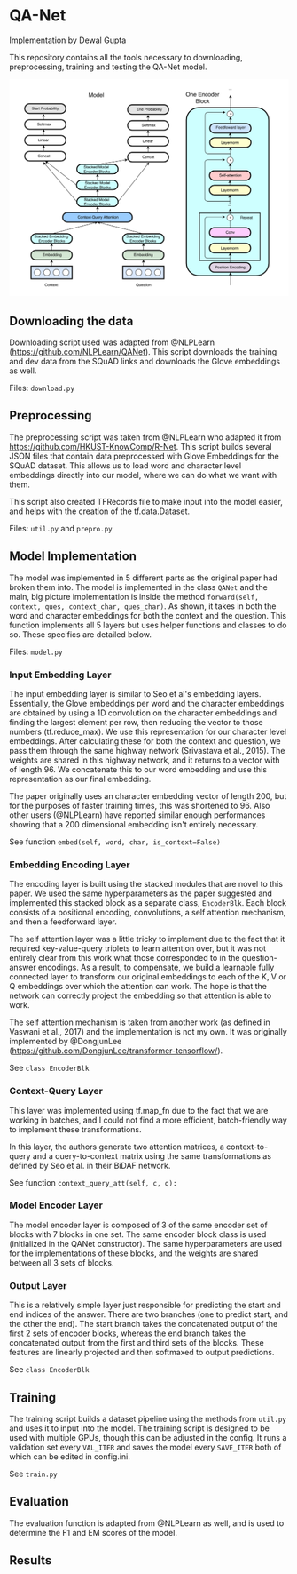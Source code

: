 # QA-Net
Implementation by Dewal Gupta

This repository contains all the tools necessary to downloading, preprocessing, 
training and testing the QA-Net model. 

<img src="/model.png"></img>

## Downloading the data

Downloading script used was adapted from @NLPLearn (https://github.com/NLPLearn/QANet). This script
downloads the training and dev data from the SQuAD links and downloads the Glove embeddings as well. 

Files: ```download.py```

## Preprocessing

The preprocessing script was taken from @NLPLearn who adapted
 it from https://github.com/HKUST-KnowComp/R-Net. This script builds several JSON files
 that contain data preprocessed with Glove Embeddings for the SQuAD dataset. This allows
 us to load word and character level embeddings directly into our model, where we can do
 what we want with them. 
 
This script also created TFRecords file to make input into the model easier, and helps with the
 creation of the tf.data.Dataset. 
 
Files: ```util.py``` and ```prepro.py```

## Model Implementation

The model was implemented in 5 different parts as the original paper had broken them into. The model
is implemented in the class ```QANet``` and the main, big picture implementation is inside the 
method ```forward(self, context, ques, context_char, ques_char)```. As shown, it takes in both the 
word and character embeddings for both the context and the question. This function implements all 5
layers but uses helper functions and classes to do so. These specifics are detailed below.

Files: ```model.py```

### Input Embedding Layer
The input embedding layer is similar to Seo et al's embedding layers. Essentially, 
the Glove embeddings per word and the character embeddings are obtained by using 
a 1D convolution on the character embeddings and finding the largest element per row, then 
reducing the vector to those numbers (tf.reduce_max). We use this representation for our character
level embeddings. After calculating these for both the context and question, we pass them through
the same highway network (Srivastava et al., 2015). The weights are shared in this highway network, 
and it returns to a vector with of length 96. We concatenate this to our word embedding and use this
representation as our final embedding. 

The paper originally uses an character embedding vector of length 200, but for the purposes of faster
training times, this was shortened to 96. Also other users (@NLPLearn) have reported similar enough 
performances showing that a 200 dimensional embedding isn't entirely necessary. 

See function ```embed(self, word, char, is_context=False)```

### Embedding Encoding Layer
The encoding layer is built using the stacked modules that are novel to this paper. We used
the same hyperparameters as the paper suggested and implemented this stacked block as a separate
class, ```EncoderBlk```. Each block consists of a positional encoding, convolutions, a self attention
mechanism, and then a feedforward layer. 

The self attention layer was a little tricky to implement due to the fact that it required key-value-query triplets
to learn attention over, but it was not entirely clear from this work what those corresponded to in 
the question-answer encodings. As a result, to compensate, we build a learnable fully connected layer to 
transform our original embeddings to each of the K, V or Q embeddings over which the attention can work. The hope
is that the network can correctly project the embedding so that attention is able to work. 

The self attention mechanism is taken from another work (as defined in Vaswani et al., 2017) and 
the implementation is not my own. It was originally implemented by @DongjunLee (https://github.com/DongjunLee/transformer-tensorflow/).

See ```class EncoderBlk```

### Context-Query Layer
This layer was implemented using tf.map_fn due to the fact that we are working in batches, and I could not find a
more efficient, batch-friendly way to implement these transformations. 

In this layer, the authors generate two attention matrices, a context-to-query and a query-to-context matrix
using the same transformations as defined by Seo et al. in their BiDAF network.  

See function ```context_query_att(self, c, q):```

### Model Encoder Layer
The model encoder layer is composed of 3 of the same encoder set of blocks with 7 blocks in one set. The same
encoder block class is used (initialized in the QANet constructor). The same hyperparameters are used for the
implementations of these blocks, and the weights are shared between all 3 sets of blocks. 

### Output Layer
This is a relatively simple layer just responsible for predicting the start and end indices of the answer. 
There are two branches (one to predict start, and the other the end). The start branch takes the concatenated
output of the first 2 sets of encoder blocks, whereas the end branch takes the concatenated output from the 
first and third sets of the blocks. These features are linearly projected and then softmaxed to output predictions.

See ```class EncoderBlk```

## Training
The training script builds a dataset pipeline using the methods from ```util.py``` and uses it to input
into the model. The training script is designed to be used with multiple GPUs, though this can be adjusted
in the config. It runs a validation set every ```VAL_ITER``` and saves the model every ```SAVE_ITER``` both of 
which can be edited in config.ini. 

See ```train.py```

## Evaluation
The evaluation function is adapted from @NLPLearn as well, and is used to determine the F1 and EM scores
of the model. 

## Results
